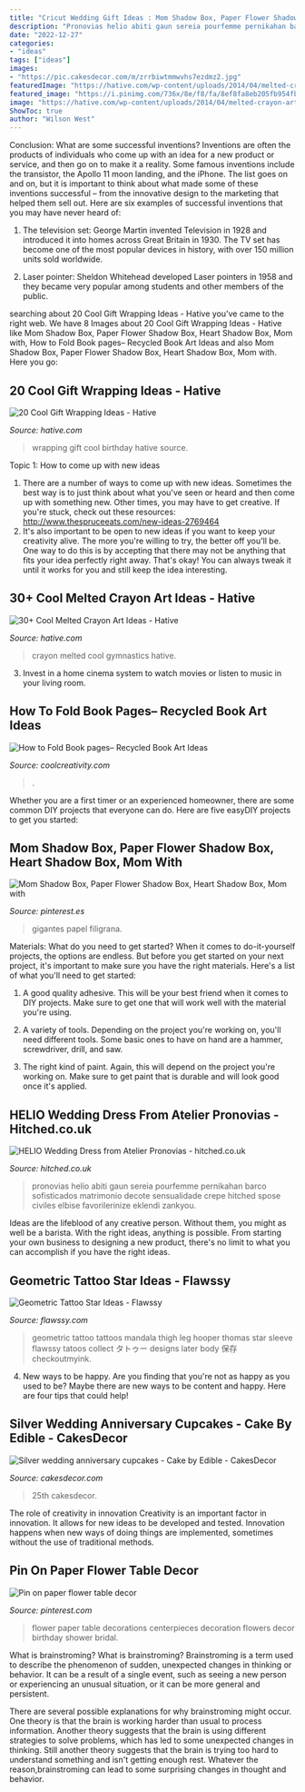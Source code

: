 ```yaml
---
title: "Cricut Wedding Gift Ideas : Mom Shadow Box, Paper Flower Shadow Box, Heart Shadow Box, Mom With"
description: "Pronovias helio abiti gaun sereia pourfemme pernikahan barco sofisticados matrimonio decote sensualidade crepe hitched spose civiles elbise favorilerinize eklendi zankyou"
date: "2022-12-27"
categories:
- "ideas"
tags: ["ideas"]
images:
- "https://pic.cakesdecor.com/m/zrrbiwtmmwvhs7ezdmz2.jpg"
featuredImage: "https://hative.com/wp-content/uploads/2014/04/melted-crayon-art/10-gymnastics.jpg"
featured_image: "https://i.pinimg.com/736x/8e/f8/fa/8ef8fa8eb205fb954fbebb2bfff98e61.jpg"
image: "https://hative.com/wp-content/uploads/2014/04/melted-crayon-art/10-gymnastics.jpg"
ShowToc: true
author: "Wilson West"
---
```



Conclusion: What are some successful inventions?
Inventions are often the products of individuals who come up with an idea for a new product or service, and then go on to make it a reality. Some famous inventions include the transistor, the Apollo 11 moon landing, and the iPhone. The list goes on and on, but it is important to think about what made some of these inventions successful – from the innovative design to the marketing that helped them sell out. Here are six examples of successful inventions that you may have never heard of:
1. The television set: George Martin invented Television in 1928 and introduced it into homes across Great Britain in 1930. The TV set has become one of the most popular devices in history, with over 150 million units sold worldwide.

2. Laser pointer: Sheldon Whitehead developed Laser pointers in 1958 and they became very popular among students and other members of the public.

	

		
searching about 20 Cool Gift Wrapping Ideas - Hative you've came to the right web. We have 8 Images about 20 Cool Gift Wrapping Ideas - Hative like Mom Shadow Box, Paper Flower Shadow Box, Heart Shadow Box, Mom with, How to Fold Book pages– Recycled Book Art Ideas and also Mom Shadow Box, Paper Flower Shadow Box, Heart Shadow Box, Mom with. Here you go:
		
    
## 20 Cool Gift Wrapping Ideas - Hative

<img loading=lazy src="http://hative.com/wp-content/uploads/2014/10/gift-wrapping-ideas/3-cool-gift-wrapping-ideas.jpg" onerror="this.onerror=null;this.src='https://tse2.mm.bing.net/th?id=OIP.IumchR58nq-vAcfGyDOSDAHaJ4&amp;pid=15.1';" alt="20 Cool Gift Wrapping Ideas - Hative">

_Source: hative.com_

>wrapping gift cool birthday hative source. 

	

Topic 1: How to come up with new ideas
1. There are a number of ways to come up with new ideas. Sometimes the best way is to just think about what you've seen or heard and then come up with something new. Other times, you may have to get creative. If you're stuck, check out these resources: http://www.thespruceeats.com/new-ideas-2769464
2. It's also important to be open to new ideas if you want to keep your creativity alive. The more you're willing to try, the better off you'll be. One way to do this is by accepting that there may not be anything that fits your idea perfectly right away. That's okay! You can always tweak it until it works for you and still keep the idea interesting.


    
## 30+ Cool Melted Crayon Art Ideas - Hative

<img loading=lazy src="https://hative.com/wp-content/uploads/2014/04/melted-crayon-art/10-gymnastics.jpg" onerror="this.onerror=null;this.src='https://tse2.mm.bing.net/th?id=OIP.znXxIh5UvBw51Ktxt235XgHaJ4&amp;pid=15.1';" alt="30+ Cool Melted Crayon Art Ideas - Hative">

_Source: hative.com_

>crayon melted cool gymnastics hative. 

	

3. Invest in a home cinema system to watch movies or listen to music in your living room.

    
## How To Fold Book Pages– Recycled Book Art Ideas

<img loading=lazy src="https://coolcreativity.com/wp-content/uploads/2016/03/5-1.jpg" onerror="this.onerror=null;this.src='https://tse1.mm.bing.net/th?id=OIP.ALGFNrPpZP_dutu_BXwGXwHaKX&amp;pid=15.1';" alt="How to Fold Book pages– Recycled Book Art Ideas">

_Source: coolcreativity.com_

>. 

	

Whether you are a first timer or an experienced homeowner, there are some common DIY projects that everyone can do. Here are five easyDIY projects to get you started:

    
## Mom Shadow Box, Paper Flower Shadow Box, Heart Shadow Box, Mom With

<img loading=lazy src="https://i.pinimg.com/736x/8e/f8/fa/8ef8fa8eb205fb954fbebb2bfff98e61.jpg" onerror="this.onerror=null;this.src='https://tse2.mm.bing.net/th?id=OIP.UPOwd_6KZlFj-yn1_IdMoAHaJ3&amp;pid=15.1';" alt="Mom Shadow Box, Paper Flower Shadow Box, Heart Shadow Box, Mom with">

_Source: pinterest.es_

>gigantes papel filigrana. 

	

Materials: What do you need to get started?
When it comes to do-it-yourself projects, the options are endless. But before you get started on your next project, it's important to make sure you have the right materials. Here's a list of what you'll need to get started:
1. A good quality adhesive. This will be your best friend when it comes to DIY projects. Make sure to get one that will work well with the material you're using.

2. A variety of tools. Depending on the project you're working on, you'll need different tools. Some basic ones to have on hand are a hammer, screwdriver, drill, and saw.

3. The right kind of paint. Again, this will depend on the project you're working on. Make sure to get paint that is durable and will look good once it's applied.


    
## HELIO Wedding Dress From Atelier Pronovias - Hitched.co.uk

<img loading=lazy src="https://cdn0.hitched.co.uk/cat/wedding-dresses/atelier-pronovias/helio--mfvo175734.jpg" onerror="this.onerror=null;this.src='https://tse1.mm.bing.net/th?id=OIP.es-McW-l5ACUXaD1MGHSTgHaJ4&amp;pid=15.1';" alt="HELIO Wedding Dress from Atelier Pronovias - hitched.co.uk">

_Source: hitched.co.uk_

>pronovias helio abiti gaun sereia pourfemme pernikahan barco sofisticados matrimonio decote sensualidade crepe hitched spose civiles elbise favorilerinize eklendi zankyou. 

	

Ideas are the lifeblood of any creative person. Without them, you might as well be a barista. With the right ideas, anything is possible. From starting your own business to designing a new product, there's no limit to what you can accomplish if you have the right ideas.

    
## Geometric Tattoo Star Ideas - Flawssy

<img loading=lazy src="http://flawssy.com/wp-content/uploads/2016/12/Geometric-Tattoo-New.jpg" onerror="this.onerror=null;this.src='https://tse1.mm.bing.net/th?id=OIP.UDqt6jGvzGndIQVcfqw0qwHaPY&amp;pid=15.1';" alt="Geometric Tattoo Star Ideas - Flawssy">

_Source: flawssy.com_

>geometric tattoo tattoos mandala thigh leg hooper thomas star sleeve flawssy tatoos collect タトゥー designs later body 保存 checkoutmyink. 

	

4. New ways to be happy.
Are you finding that you're not as happy as you used to be? Maybe there are new ways to be content and happy. Here are four tips that could help!

    
## Silver Wedding Anniversary Cupcakes - Cake By Edible - CakesDecor

<img loading=lazy src="https://pic.cakesdecor.com/m/zrrbiwtmmwvhs7ezdmz2.jpg" onerror="this.onerror=null;this.src='https://tse3.mm.bing.net/th?id=OIP.RY9uLB9N4JEs7F6xzVRNugHaHL&amp;pid=15.1';" alt="Silver wedding anniversary cupcakes - Cake by Edible - CakesDecor">

_Source: cakesdecor.com_

>25th cakesdecor. 

	

The role of creativity in innovation
Creativity is an important factor in innovation. It allows for new ideas to be developed and tested. Innovation happens when new ways of doing things are implemented, sometimes without the use of traditional methods.

    
## Pin On Paper Flower Table Decor

<img loading=lazy src="https://i.pinimg.com/736x/15/be/b7/15beb7673ca41b6dcdae80ecf4229549.jpg" onerror="this.onerror=null;this.src='https://tse2.mm.bing.net/th?id=OIP.UPTLSmnOe7eHXixJcTD7vwHaJ3&amp;pid=15.1';" alt="Pin on paper flower table decor">

_Source: pinterest.com_

>flower paper table decorations centerpieces decoration flowers decor birthday shower bridal. 

	

What is brainstroming?
What is brainstroming?
Brainstroming is a term used to describe the phenomenon of sudden, unexpected changes in thinking or behavior. It can be a result of a single event, such as seeing a new person or experiencing an unusual situation, or it can be more general and persistent.

There are several possible explanations for why brainstroming might occur. One theory is that the brain is working harder than usual to process information. Another theory suggests that the brain is using different strategies to solve problems, which has led to some unexpected changes in thinking. Still another theory suggests that the brain is trying too hard to understand something and isn't getting enough rest. Whatever the reason,brainstroming can lead to some surprising changes in thought and behavior.


